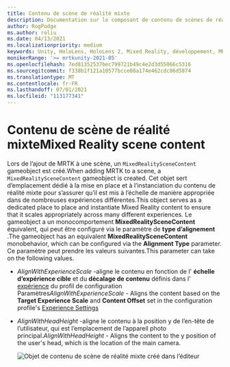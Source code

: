 ```yaml
---
title: Contenu de scène de réalité mixte
description: Documentation sur le composant de contenu de scènes de réalité mixte
author: RogPodge
ms.author: roliu
ms.date: 04/13/2021
ms.localizationpriority: medium
keywords: Unity, HoloLens, HoloLens 2, Mixed Reality, développement, MRTK
monikerRange: '>= mrtkunity-2021-05'
ms.openlocfilehash: 7ed81352537bec799721b49c4e2d3d55066c5316
ms.sourcegitcommit: f338b1f121a10577bcce08a174e462cdc86d5874
ms.translationtype: MT
ms.contentlocale: fr-FR
ms.lasthandoff: 07/01/2021
ms.locfileid: "113177341"
---
```

# <a name="mixed-reality-scene-content"></a><span data-ttu-id="db787-104">Contenu de scène de réalité mixte</span><span class="sxs-lookup"><span data-stu-id="db787-104">Mixed Reality scene content</span></span>

<span data-ttu-id="db787-105">Lors de l’ajout de MRTK à une scène, un `MixedRealitySceneContent` gameobject est créé.</span><span class="sxs-lookup"><span data-stu-id="db787-105">When adding MRTK to a scene, a `MixedRealitySceneContent` gameobject is created.</span></span> <span data-ttu-id="db787-106">Cet objet sert d’emplacement dédié à la mise en place et à l’instanciation du contenu de réalité mixte pour s’assurer qu’il est mis à l’échelle de manière appropriée dans de nombreuses expériences différentes.</span><span class="sxs-lookup"><span data-stu-id="db787-106">This object serves as a dedicated place to place and instantiate Mixed Reality content to ensure that it scales appropriately across many different experiences.</span></span> <span data-ttu-id="db787-107">Le gameobject a un monocomportement **MixedRealitySceneContent** équivalent, qui peut être configuré via le paramètre de **type d’alignement** .</span><span class="sxs-lookup"><span data-stu-id="db787-107">The gameobject has an equivalent **MixedRealitySceneContent** monobehavior, which can be configured via the **Alignment Type** parameter.</span></span> <span data-ttu-id="db787-108">Ce paramètre peut prendre les valeurs suivantes.</span><span class="sxs-lookup"><span data-stu-id="db787-108">This parameter can take on the following values.</span></span>

* <span data-ttu-id="db787-109">*AlignWithExperienceScale* -aligne le contenu en fonction de l' **échelle d’expérience cible** et du **décalage de contenu** définis dans l' [expérience](experience-settings.md) du profil de configuration Paramètres</span><span class="sxs-lookup"><span data-stu-id="db787-109">*AlignWithExperienceScale* - Aligns the content based on the **Target Experience Scale** and **Content Offset** set in the configuration profile's [Experience Settings](experience-settings.md)</span></span>
* <span data-ttu-id="db787-110">*AlignWithHeadHeight* -aligne le contenu à la position y de l’en-tête de l’utilisateur, qui est l’emplacement de l’appareil photo principal.</span><span class="sxs-lookup"><span data-stu-id="db787-110">*AlignWithHeadHeight* - Aligns the content to the y position of the user's head, which is the location of the main camera.</span></span>


  ![Objet de contenu de scène de réalité mixte créé dans l’éditeur](../images/experience-settings/MixedRealitySceneContent.png)
